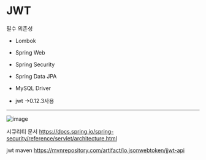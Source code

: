 # JWT

필수 의존성
- Lombok
- Spring Web
- Spring Security
- Spring Data JPA
- MySQL Driver
 
- jwt ->0.12.3사용
---
![image](https://github.com/user-attachments/assets/50dfbc8c-36c0-4ae9-9371-abc6d9b1c34c)

시큐리티 문서
https://docs.spring.io/spring-security/reference/servlet/architecture.html

jwt maven
https://mvnrepository.com/artifact/io.jsonwebtoken/jjwt-api
